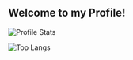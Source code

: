 ## Welcome to my Profile!

![Profile Stats](https://github-readme-stats.vercel.app/api?username=spzla&hide_border=true&show_icons=true&bg_color=161b22&icon_color=fff&text_color=9f9f9f&title_color=fff&include_all_commits=true&count_private=true)

![Top Langs](https://github-readme-stats.vercel.app/api/top-langs?username=spzla&hide_border=true&show_icons=true&bg_color=161b22&icon_color=fff&text_color=9f9f9f&title_color=fff&layout=compact&card_width=445)
